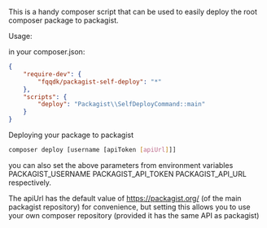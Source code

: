 This is a handy composer script that can be used to easily deploy the root composer package to packagist.

Usage:

in your composer.json:

```json
{
    "require-dev": {
        "fqqdk/packagist-self-deploy": "*"
    },
    "scripts": {
        "deploy": "Packagist\\SelfDeployCommand::main"
    }
}
```

Deploying your package to packagist

```bash
composer deploy [username [apiToken [apiUrl]]]
```

you can also set the above parameters from environment variables 
    PACKAGIST_USERNAME
    PACKAGIST_API_TOKEN
    PACKAGIST_API_URL
respectively.

The apiUrl has the default value of https://packagist.org/ (of the main packagist repository) for convenience,
but setting this allows you to use your own composer repository (provided it has the same API as packagist)
